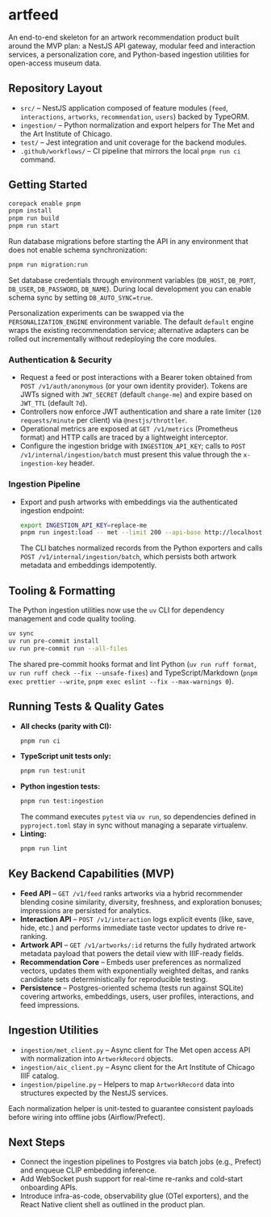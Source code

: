 # artfeed

An end-to-end skeleton for an artwork recommendation product built around the MVP plan: a NestJS API gateway, modular feed and interaction services, a personalization core, and Python-based ingestion utilities for open-access museum data.

## Repository Layout

- `src/` – NestJS application composed of feature modules (`feed`, `interactions`, `artworks`, `recommendation`, `users`) backed by TypeORM.
- `ingestion/` – Python normalization and export helpers for The Met and the Art Institute of Chicago.
- `test/` – Jest integration and unit coverage for the backend modules.
- `.github/workflows/` – CI pipeline that mirrors the local `pnpm run ci` command.

## Getting Started

```bash
corepack enable pnpm
pnpm install
pnpm run build
pnpm run start
```

Run database migrations before starting the API in any environment that does not enable schema synchronization:

```bash
pnpm run migration:run
```

Set database credentials through environment variables (`DB_HOST`, `DB_PORT`, `DB_USER`, `DB_PASSWORD`, `DB_NAME`). During local development you can enable schema sync by setting `DB_AUTO_SYNC=true`.

Personalization experiments can be swapped via the `PERSONALIZATION_ENGINE` environment variable. The default `default` engine wraps the existing recommendation service; alternative adapters can be rolled out incrementally without redeploying the core modules.

### Authentication & Security

- Request a feed or post interactions with a Bearer token obtained from `POST /v1/auth/anonymous` (or your own identity provider). Tokens are JWTs signed with `JWT_SECRET` (default `change-me`) and expire based on `JWT_TTL` (default `7d`).
- Controllers now enforce JWT authentication and share a rate limiter (`120 requests/minute` per client) via `@nestjs/throttler`.
- Operational metrics are exposed at `GET /v1/metrics` (Prometheus format) and HTTP calls are traced by a lightweight interceptor.
- Configure the ingestion bridge with `INGESTION_API_KEY`; calls to `POST /v1/internal/ingestion/batch` must present this value through the `x-ingestion-key` header.

### Ingestion Pipeline

- Export and push artworks with embeddings via the authenticated ingestion endpoint:
  ```bash
  export INGESTION_API_KEY=replace-me
  pnpm run ingest:load -- met --limit 200 --api-base http://localhost:3000
  ```
  The CLI batches normalized records from the Python exporters and calls `POST /v1/internal/ingestion/batch`, which persists both artwork metadata and embeddings idempotently.

## Tooling & Formatting

The Python ingestion utilities now use the `uv` CLI for dependency management and code quality tooling.

```bash
uv sync
uv run pre-commit install
uv run pre-commit run --all-files
```

The shared pre-commit hooks format and lint Python (`uv run ruff format`, `uv run ruff check --fix --unsafe-fixes`) and TypeScript/Markdown (`pnpm exec prettier --write`, `pnpm exec eslint --fix --max-warnings 0`).

## Running Tests & Quality Gates

- **All checks (parity with CI):**
  ```bash
  pnpm run ci
  ```
- **TypeScript unit tests only:**
  ```bash
  pnpm run test:unit
  ```
- **Python ingestion tests:**
  ```bash
  pnpm run test:ingestion
  ```
  The command executes `pytest` via `uv run`, so dependencies defined in `pyproject.toml` stay in sync without managing a separate virtualenv.
- **Linting:**
  ```bash
  pnpm run lint
  ```

## Key Backend Capabilities (MVP)

- **Feed API** – `GET /v1/feed` ranks artworks via a hybrid recommender blending cosine similarity, diversity, freshness, and exploration bonuses; impressions are persisted for analytics.
- **Interaction API** – `POST /v1/interaction` logs explicit events (like, save, hide, etc.) and performs immediate taste vector updates to drive re-ranking.
- **Artwork API** – `GET /v1/artworks/:id` returns the fully hydrated artwork metadata payload that powers the detail view with IIIF-ready fields.
- **Recommendation Core** – Embeds user preferences as normalized vectors, updates them with exponentially weighted deltas, and ranks candidate sets deterministically for reproducible testing.
- **Persistence** – Postgres-oriented schema (tests run against SQLite) covering artworks, embeddings, users, user profiles, interactions, and feed impressions.

## Ingestion Utilities

- `ingestion/met_client.py` – Async client for The Met open access API with normalization into `ArtworkRecord` objects.
- `ingestion/aic_client.py` – Async client for the Art Institute of Chicago IIIF catalog.
- `ingestion/pipeline.py` – Helpers to map `ArtworkRecord` data into structures expected by the NestJS services.

Each normalization helper is unit-tested to guarantee consistent payloads before wiring into offline jobs (Airflow/Prefect).

## Next Steps

- Connect the ingestion pipelines to Postgres via batch jobs (e.g., Prefect) and enqueue CLIP embedding inference.
- Add WebSocket push support for real-time re-ranks and cold-start onboarding APIs.
- Introduce infra-as-code, observability glue (OTel exporters), and the React Native client shell as outlined in the product plan.
